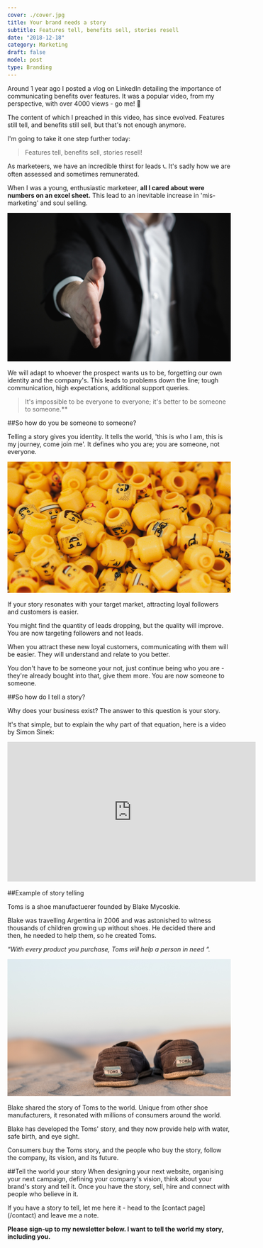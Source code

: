 ```yaml
---
cover: ./cover.jpg
title: Your brand needs a story
subtitle: Features tell, benefits sell, stories resell
date: "2018-12-18"
category: Marketing
draft: false
model: post
type: Branding
---
```



Around 1 year ago I posted a vlog on LinkedIn detailing the importance of communicating benefits over features. It was a popular video, from my perspective, with over 4000 views - go me! 🎉 

The content of which I preached in this video, has since evolved. Features still tell, and benefits still sell, but that's not enough anymore. 

I'm going to take it one step further today:

> Features tell, benefits sell, stories resell!

As marketeers, we have an incredible thirst for leads 📞. It's sadly how we are often assessed and sometimes remunerated.  

When I was a young, enthusiastic marketeer, **all I cared about were numbers on an excel sheet.** This lead to an inevitable increase in 'mis-marketing' and soul selling.

<img src="./leads.jpg" alt="Leads" />


We will adapt to whoever the prospect wants us to be, forgetting our own identity and the company's. This leads to problems down the line; tough communication, high expectations, additional support queries.

> It's impossible to be everyone to everyone; it's better to be someone to someone.**

##So how do you be someone to someone?

Telling a story gives you identity. It tells the world, 'this is who I am, this is my journey, come join me'. It defines who you are; you are someone, not everyone.

<img src="./someone.jpg" alt="Someone" />

If your story resonates with your target market, attracting loyal followers and customers is easier. 

You might find the quantity of leads dropping, but the quality will improve. You are now targeting followers and not leads.

When you attract these new loyal customers, communicating with them will be easier. They will understand and relate to you better. 

You don't have to be someone your not, just continue being who you are - they're already bought into that, give them more. You are now someone to someone.

##So how do I tell a story?

Why does your business exist? The answer to this question is your story. 

It's that simple, but to explain the why part of that equation, here is a video by Simon Sinek:

<iframe width="560" height="315" src="https://www.youtube.com/embed/u4ZoJKF_VuA" frameborder="0" gesture="media" allow="encrypted-media" allowfullscreen></iframe>


##Example of story telling

Toms is a shoe manufactuerer founded by Blake Mycoskie.

Blake was travelling Argentina in 2006 and was astonished to witness thousands of children growing up without shoes. He decided there and then, he needed to help them, so he created Toms.

*“With every product you purchase, Toms will help a person in need “.*

<img src="./toms.jpg" alt="Toms" />

Blake shared the story of Toms to the world. Unique from other shoe manufacturers, it resonated with millions of consumers around the world.

Blake has developed the Toms' story, and they now provide help with water, safe birth, and eye sight.

Consumers buy the Toms story, and the people who buy the story, follow the company, its vision, and its future.

##Tell the world your story
When designing your next website, organising your next campaign, defining your company's vision, think about your brand's story and tell it. Once you have the story, sell, hire and connect with people who believe in it.

If you have a story to tell, let me here it - head to the [contact page]
(/contact) and leave me a note.

**Please sign-up to my newsletter below. I want to tell the world my story, including you.**